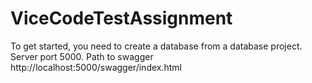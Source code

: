 # ViceCodeTestAssignment
  To get started, you need to create a database from a database project.
  Server port 5000. Path to swagger http://localhost:5000/swagger/index.html
